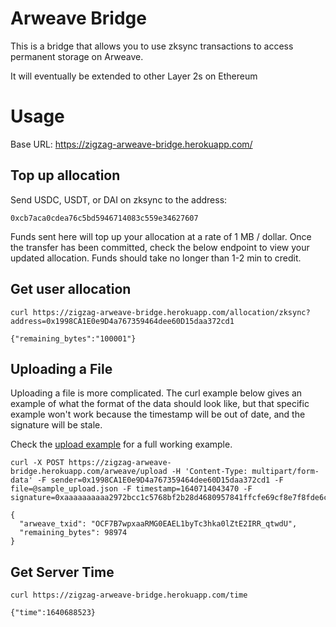 # Arweave Bridge

This is a bridge that allows you to use zksync transactions to access permanent storage on Arweave.

It will eventually be extended to other Layer 2s on Ethereum

# Usage

Base URL: https://zigzag-arweave-bridge.herokuapp.com/

## Top up allocation

Send USDC, USDT, or DAI on zksync to the address:

```
0xcb7aca0cdea76c5bd5946714083c559e34627607
```

Funds sent here will top up your allocation at a rate of 1 MB / dollar. Once the transfer has been committed, check the below endpoint to view your updated allocation. Funds should take no longer than 1-2 min to credit. 

## Get user allocation

```
curl https://zigzag-arweave-bridge.herokuapp.com/allocation/zksync?address=0x1998CA1E0e9D4a767359464dee60D15daa372cd1
```

```
{"remaining_bytes":"100001"}
```


## Uploading a File

Uploading a file is more complicated. The curl example below gives an example of what the format of the data should look like, but that specific example won't work because the timestamp will be out of date, and the signature will be stale. 

Check the [upload example](upload_example.js) for a full working example.

```
curl -X POST https://zigzag-arweave-bridge.herokuapp.com/arweave/upload -H 'Content-Type: multipart/form-data' -F sender=0x1998CA1E0e9D4a767359464dee60D15daa372cd1 -F file=@sample_upload.json -F timestamp=1640714043470 -F signature=0xaaaaaaaaaa2972bcc1c5768bf2b28d4680957841ffcfe69cf8e7f8fde6c21f7a031dbe0d44969c84a251daa2c74f82e0a398b61e5a8a36c8e6e950badc57553c1c
```

```
{
  "arweave_txid": "OCF7B7wpxaaRMG0EAEL1byTc3hka0lZtE2IRR_qtwdU",
  "remaining_bytes": 98974
}
```



## Get Server Time

```
curl https://zigzag-arweave-bridge.herokuapp.com/time
```

```
{"time":1640688523}
```
